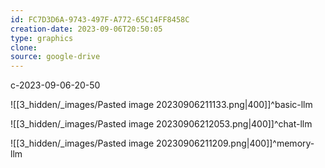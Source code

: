 ```yaml
---
id: FC7D3D6A-9743-497F-A772-65C14FF8458C
creation-date: 2023-09-06T20:50:05 
type: graphics
clone: 
source: google-drive
---
```

c-2023-09-06-20-50

![[3_hidden/_images/Pasted image 20230906211133.png|400]]^basic-llm


![[3_hidden/_images/Pasted image 20230906212053.png|400]]^chat-llm

![[3_hidden/_images/Pasted image 20230906211209.png|400]]^memory-llm

